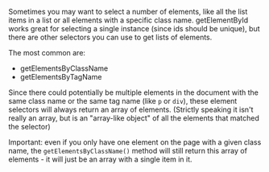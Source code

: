 Sometimes you may want to select a number of elements, like all the list items in a list or all elements with a specific class name. getElementById works great for selecting a single instance (since ids should be unique), but there are other selectors you can use to get lists of elements. 

The most common are:
* getElementsByClassName
* getElementsByTagName

Since there could potentially be multiple elements in the document with the same class name or the same tag name (like `p` or `div`), these element selectors will always return an array of elements. (Strictly speaking it isn't really an array, but is an "array-like object" of all the elements that matched the selector)

Important: even if you only have one element on the page with a given class name, the `getElementsByClassName()` method will still return this array of elements - it will just be an array with a single item in it.
